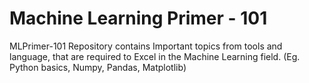 # Machine Learning Primer - 101
MLPrimer-101 Repository contains Important topics from tools and language, that are required to Excel in the Machine Learning field. (Eg. Python basics, Numpy, Pandas, Matplotlib)


